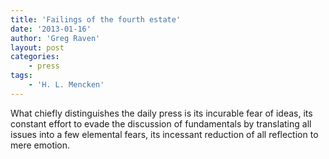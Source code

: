 ```yaml
---
title: 'Failings of the fourth estate'
date: '2013-01-16'
author: 'Greg Raven'
layout: post
categories:
    - press
tags:
    - 'H. L. Mencken'
---
```


What chiefly distinguishes the daily press is its incurable fear of ideas, its constant effort to evade the discussion of fundamentals by translating all issues into a few elemental fears, its incessant reduction of all reflection to mere emotion.